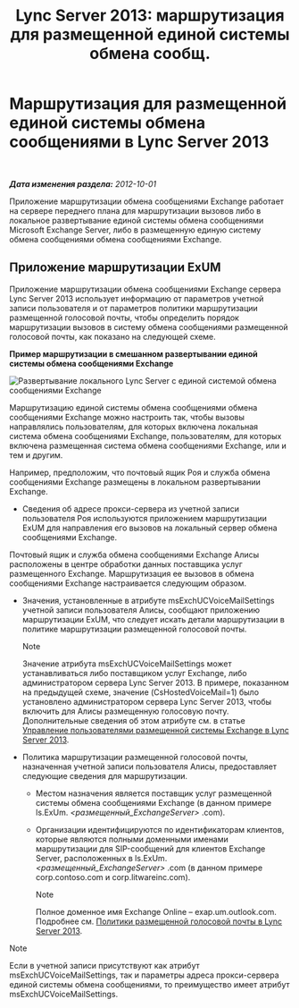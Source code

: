 ﻿---
title: "Lync Server 2013: маршрутизация для размещенной единой системы обмена сообщ."
TOCTitle: Маршрутизация для размещенной единой системы обмена сообщениями
ms:assetid: 6c90dc8b-6aef-4ce8-b483-37c7b5a553c2
ms:mtpsurl: https://technet.microsoft.com/ru-ru/library/Gg398512(v=OCS.15)
ms:contentKeyID: 49310074
ms.date: 05/19/2016
mtps_version: v=OCS.15
ms.translationtype: HT
---

# Маршрутизация для размещенной единой системы обмена сообщениями в Lync Server 2013

 

_**Дата изменения раздела:** 2012-10-01_

Приложение маршрутизации обмена сообщениями Exchange работает на сервере переднего плана для маршрутизации вызовов либо в локальное развертывание единой системы обмена сообщениями Microsoft Exchange Server, либо в размещенную единую систему обмена сообщениями обмена сообщениями Exchange.

## Приложение маршрутизации ExUM

Приложение маршрутизации обмена сообщениями Exchange сервера Lync Server 2013 использует информацию от параметров учетной записи пользователя и от параметров политики маршрутизации размещенной голосовой почты, чтобы определить порядок маршрутизации вызовов в систему обмена сообщениями размещенной голосовой почты, как показано на следующей схеме.

**Пример маршрутизации в смешанном развертывании единой системы обмена сообщениями Exchange**

![Развертывание локального Lync Server с единой системой обмена сообщениями Exchange](images/Gg398512.75258286-1f23-487b-bf46-d8538e7d540e(OCS.15).jpg "Развертывание локального Lync Server с единой системой обмена сообщениями Exchange")

Маршрутизацию единой системы обмена сообщениями обмена сообщениями Exchange можно настроить так, чтобы вызовы направлялись пользователям, для которых включена локальная система обмена сообщениями Exchange, пользователям, для которых включена размещенная система обмена сообщениями Exchange, или и тем и другим.

Например, предположим, что почтовый ящик Роя и служба обмена сообщениями Exchange размещены в локальном развертывании Exchange.

  - Сведения об адресе прокси-сервера из учетной записи пользователя Роя используются приложением маршрутизации ExUM для направления его вызовов на локальный сервер обмена сообщениями Exchange.

Почтовый ящик и служба обмена сообщениями Exchange Алисы расположены в центре обработки данных поставщика услуг размещенного Exchange. Маршрутизация ее вызовов в обмена сообщениями Exchange настраивается следующим образом.

  - Значения, установленные в атрибуте msExchUCVoiceMailSettings учетной записи пользователя Алисы, сообщают приложению маршрутизации ExUM, что следует искать детали маршрутизации в политике маршрутизации размещенной голосовой почты.
    
    > [!NOTE]  
    > Значение атрибута msExchUCVoiceMailSettings может устанавливаться либо поставщиком услуг Exchange, либо администратором сервера Lync Server 2013. В примере, показанном на предыдущей схеме, значение (CsHostedVoiceMail=1) было установлено администратором сервера Lync Server 2013, чтобы включить для Алисы размещенную голосовую почту. Дополнительные сведения об этом атрибуте см. в статье <a href="lync-server-2013-hosted-exchange-user-management.md">Управление пользователями размещенной системы Exchange в Lync Server 2013</a>.

  - Политика маршрутизации размещенной голосовой почты, назначенная учетной записи пользователя Алисы, предоставляет следующие сведения для маршрутизации.
    
      - Местом назначения является поставщик услуг размещенной системы обмена сообщениями Exchange (в данном примере ls.ExUm. *\<размещенный\_ExchangeServer\>* .com).
    
      - Организации идентифицируются по идентификаторам клиентов, которые являются полными доменными именами маршрутизации для SIP-сообщений для клиентов Exchange Server, расположенных в ls.ExUm. *\<размещенный\_ExchangeServer\>* .com (в данном примере corp.contoso.com и corp.litwareinc.com).
        
        > [!NOTE]  
        > Полное доменное имя Exchange Online – exap.um.outlook.com.        
        Подробнее см. [Политики размещенной голосовой почты в Lync Server 2013](lync-server-2013-hosted-voice-mail-policies.md).

> [!NOTE]  
> Если в учетной записи присутствуют как атрибут msExchUCVoiceMailSettings, так и параметры адреса прокси-сервера единой системы обмена сообщениями, то преимущество имеет атрибут msExchUCVoiceMailSettings.
